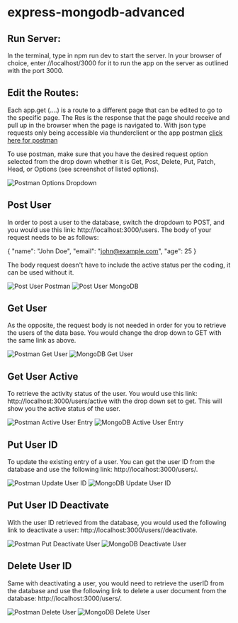 # express-mongodb-advanced
## Run Server:

In the terminal, type in npm run dev to start the server. In your browser of choice, enter //localhost/3000 for it to run the app on the server as outlined with the port 3000.

## Edit the Routes:

Each app.get (....) is a route to a different page that can be edited to go to the specific page. The Res is the response that the page should receive and pull up in the browser when the page is navigated to. With json type requests only being accessible via thunderclient or the app postman [click here for postman](https://www.postman.com/explore)

To use postman, make sure that you have the desired request option selected from the drop down whether it is Get, Post, Delete, Put, Patch, Head, or Options (see screenshot of listed options). 

![Postman Options Dropdown](/postman%20options.png)

## Post User
In order to post a user to the database, switch the dropdown to POST, and you would use this link: http://localhost:3000/users. The body of your request needs to be as follows:

{
  "name": "John Doe",
  "email": "john@example.com",
  "age": 25
}

The body request doesn't have to include the active status per the coding, it can be used without it. 

![Post User Postman](/images/postmanuserpost.png)
![Post User MongoDB](/images/mongodbpostuserentry.png)

## Get User
As the opposite, the request body is not needed in order for you to retrieve the users of the data base. You would change the drop down to GET with the same link as above. 

![Postman Get User](/images/postmangetusers.png)
![MongoDB Get User](/images/mongodbpostuserentry.png)

## Get User Active
To retrieve the activity status of the user. You would use this link: http://localhost:3000/users/active with the drop down set to get. This will show you the active status of the user. 

![Postman Active User Entry](/images/postmangetactiveusers.png)
![MongoDB Active User Entry](/images/mongodbpostuserentry.png)

## Put User ID
To update the existing entry of a user. You can get the user ID from the database and use the following link: http://localhost:3000/users/<user-id>.

![Postman Update User ID](/images/postmanputuserid.png)
![MongoDB Update User ID](/images/mongodbputuserid.png)

## Put User ID Deactivate
With the user ID retrieved from the database, you would used the following link to deactivate a user: http://localhost:3000/users/<user-id>/deactivate.

![Postman Put Deactivate User](/images/postmanputdeactivateuser.png)
![MongoDB Deactivate User](/images/mongodbputdeactivateuser.png)

## Delete User ID
Same with deactivating a user, you would need to retrieve the userID from the database and use the following link to delete a user document from the database: http://localhost:3000/users/<user-id>.

![Postman Delete User](/images/postmanddeleteuser.png)
![MongoDB Delete User](/images/mongodbdeleteuser.png)
